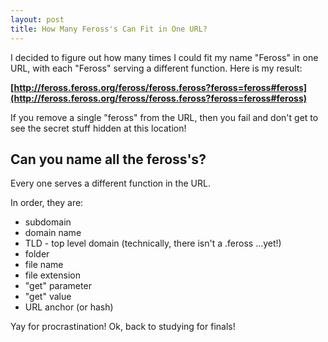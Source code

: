 ```yaml
---
layout: post
title: How Many Feross's Can Fit in One URL?
---
```


I decided to figure out how many times I could fit my name "Feross" in one URL, with each "Feross" serving a different function. Here is my result:

**[http://feross.feross.org/feross/feross.feross?feross=feross#feross](http://feross.feross.org/feross/feross.feross?feross=feross#feross)**

If you remove a single "feross" from the URL, then you fail and don't get to see the secret stuff hidden at this location!

## Can you name all the feross's?

Every one serves a different function in the URL.

In order, they are:

- subdomain
- domain name
- TLD - top level domain (technically, there isn't a .feross ...yet!)
- folder
- file name
- file extension
- "get" parameter
- "get" value
- URL anchor (or hash)

Yay for procrastination! Ok, back to studying for finals!